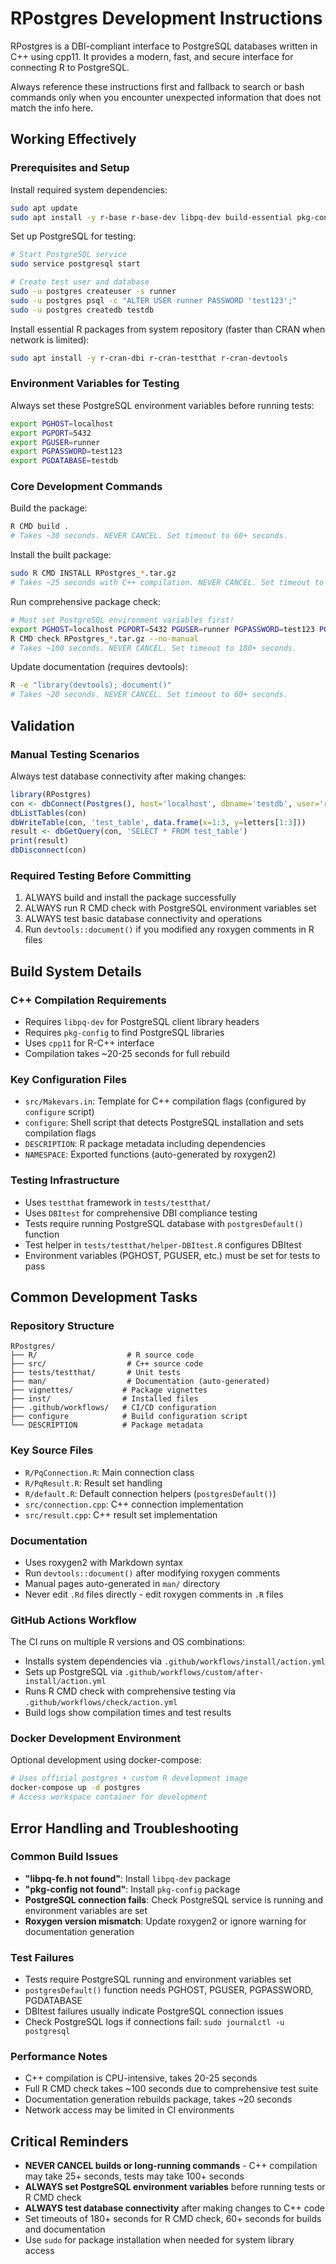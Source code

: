 # RPostgres Development Instructions

RPostgres is a DBI-compliant interface to PostgreSQL databases written in C++ using cpp11. It provides a modern, fast, and secure interface for connecting R to PostgreSQL.

Always reference these instructions first and fallback to search or bash commands only when you encounter unexpected information that does not match the info here.

## Working Effectively

### Prerequisites and Setup
Install required system dependencies:
```bash
sudo apt update
sudo apt install -y r-base r-base-dev libpq-dev build-essential pkg-config postgresql postgresql-client
```

Set up PostgreSQL for testing:
```bash
# Start PostgreSQL service
sudo service postgresql start

# Create test user and database
sudo -u postgres createuser -s runner
sudo -u postgres psql -c "ALTER USER runner PASSWORD 'test123';"
sudo -u postgres createdb testdb
```

Install essential R packages from system repository (faster than CRAN when network is limited):
```bash
sudo apt install -y r-cran-dbi r-cran-testthat r-cran-devtools
```

### Environment Variables for Testing
Always set these PostgreSQL environment variables before running tests:
```bash
export PGHOST=localhost
export PGPORT=5432  
export PGUSER=runner
export PGPASSWORD=test123
export PGDATABASE=testdb
```

### Core Development Commands

Build the package:
```bash
R CMD build .
# Takes ~30 seconds. NEVER CANCEL. Set timeout to 60+ seconds.
```

Install the built package:
```bash
sudo R CMD INSTALL RPostgres_*.tar.gz
# Takes ~25 seconds with C++ compilation. NEVER CANCEL. Set timeout to 60+ seconds.
```

Run comprehensive package check:
```bash
# Must set PostgreSQL environment variables first!
export PGHOST=localhost PGPORT=5432 PGUSER=runner PGPASSWORD=test123 PGDATABASE=testdb
R CMD check RPostgres_*.tar.gz --no-manual
# Takes ~100 seconds. NEVER CANCEL. Set timeout to 180+ seconds.
```

Update documentation (requires devtools):
```bash
R -e "library(devtools); document()"
# Takes ~20 seconds. NEVER CANCEL. Set timeout to 60+ seconds.
```

## Validation

### Manual Testing Scenarios
Always test database connectivity after making changes:
```r
library(RPostgres)
con <- dbConnect(Postgres(), host='localhost', dbname='testdb', user='runner', password='test123')
dbListTables(con)
dbWriteTable(con, 'test_table', data.frame(x=1:3, y=letters[1:3]))
result <- dbGetQuery(con, 'SELECT * FROM test_table')
print(result)
dbDisconnect(con)
```

### Required Testing Before Committing
1. ALWAYS build and install the package successfully
2. ALWAYS run R CMD check with PostgreSQL environment variables set
3. ALWAYS test basic database connectivity and operations
4. Run `devtools::document()` if you modified any roxygen comments in R files

## Build System Details

### C++ Compilation Requirements
- Requires `libpq-dev` for PostgreSQL client library headers
- Requires `pkg-config` to find PostgreSQL libraries
- Uses `cpp11` for R-C++ interface
- Compilation takes ~20-25 seconds for full rebuild

### Key Configuration Files
- `src/Makevars.in`: Template for C++ compilation flags (configured by `configure` script)
- `configure`: Shell script that detects PostgreSQL installation and sets compilation flags
- `DESCRIPTION`: R package metadata including dependencies
- `NAMESPACE`: Exported functions (auto-generated by roxygen2)

### Testing Infrastructure
- Uses `testthat` framework in `tests/testthat/`
- Uses `DBItest` for comprehensive DBI compliance testing
- Tests require running PostgreSQL database with `postgresDefault()` function
- Test helper in `tests/testthat/helper-DBItest.R` configures DBItest
- Environment variables (PGHOST, PGUSER, etc.) must be set for tests to pass

## Common Development Tasks

### Repository Structure
```
RPostgres/
├── R/                    # R source code
├── src/                  # C++ source code
├── tests/testthat/       # Unit tests
├── man/                  # Documentation (auto-generated)
├── vignettes/           # Package vignettes
├── inst/                # Installed files
├── .github/workflows/   # CI/CD configuration
├── configure            # Build configuration script
└── DESCRIPTION          # Package metadata
```

### Key Source Files
- `R/PqConnection.R`: Main connection class
- `R/PqResult.R`: Result set handling  
- `R/default.R`: Default connection helpers (`postgresDefault()`)
- `src/connection.cpp`: C++ connection implementation
- `src/result.cpp`: C++ result set implementation

### Documentation
- Uses roxygen2 with Markdown syntax
- Run `devtools::document()` after modifying roxygen comments
- Manual pages auto-generated in `man/` directory
- Never edit `.Rd` files directly - edit roxygen comments in `.R` files

### GitHub Actions Workflow
The CI runs on multiple R versions and OS combinations:
- Installs system dependencies via `.github/workflows/install/action.yml`
- Sets up PostgreSQL via `.github/workflows/custom/after-install/action.yml`
- Runs R CMD check with comprehensive testing via `.github/workflows/check/action.yml`
- Build logs show compilation times and test results

### Docker Development Environment
Optional development using docker-compose:
```bash
# Uses official postgres + custom R development image
docker-compose up -d postgres
# Access workspace container for development
```

## Error Handling and Troubleshooting

### Common Build Issues
- **"libpq-fe.h not found"**: Install `libpq-dev` package
- **"pkg-config not found"**: Install `pkg-config` package  
- **PostgreSQL connection fails**: Check PostgreSQL service is running and environment variables are set
- **Roxygen version mismatch**: Update roxygen2 or ignore warning for documentation generation

### Test Failures
- Tests require PostgreSQL running and environment variables set
- `postgresDefault()` function needs PGHOST, PGUSER, PGPASSWORD, PGDATABASE
- DBItest failures usually indicate PostgreSQL connection issues
- Check PostgreSQL logs if connections fail: `sudo journalctl -u postgresql`

### Performance Notes
- C++ compilation is CPU-intensive, takes 20-25 seconds
- Full R CMD check takes ~100 seconds due to comprehensive test suite  
- Documentation generation rebuilds package, takes ~20 seconds
- Network access may be limited in CI environments

## Critical Reminders
- **NEVER CANCEL builds or long-running commands** - C++ compilation may take 25+ seconds, tests may take 100+ seconds
- **ALWAYS set PostgreSQL environment variables** before running tests or R CMD check
- **ALWAYS test database connectivity** after making changes to C++ code
- Set timeouts of 180+ seconds for R CMD check, 60+ seconds for builds and documentation
- Use `sudo` for package installation when needed for system library access